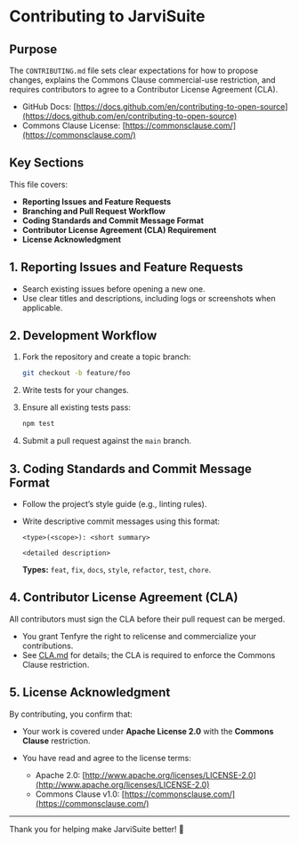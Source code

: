 # Contributing to JarviSuite

## Purpose

The `CONTRIBUTING.md` file sets clear expectations for how to propose changes, explains the Commons Clause commercial-use restriction, and requires contributors to agree to a Contributor License Agreement (CLA).

* GitHub Docs: [https://docs.github.com/en/contributing-to-open-source](https://docs.github.com/en/contributing-to-open-source)
* Commons Clause License: [https://commonsclause.com/](https://commonsclause.com/)

## Key Sections

This file covers:

* **Reporting Issues and Feature Requests**
* **Branching and Pull Request Workflow**
* **Coding Standards and Commit Message Format**
* **Contributor License Agreement (CLA) Requirement**
* **License Acknowledgment**

## 1. Reporting Issues and Feature Requests

* Search existing issues before opening a new one.
* Use clear titles and descriptions, including logs or screenshots when applicable.

## 2. Development Workflow

1. Fork the repository and create a topic branch:

   ```bash
   git checkout -b feature/foo
   ```
2. Write tests for your changes.
3. Ensure all existing tests pass:

   ```bash
   npm test
   ```
4. Submit a pull request against the `main` branch.

## 3. Coding Standards and Commit Message Format

* Follow the project’s style guide (e.g., linting rules).
* Write descriptive commit messages using this format:

  ```text
  <type>(<scope>): <short summary>

  <detailed description>
  ```

  **Types:** `feat`, `fix`, `docs`, `style`, `refactor`, `test`, `chore`.

## 4. Contributor License Agreement (CLA)

All contributors must sign the CLA before their pull request can be merged.

* You grant Tenfyre the right to relicense and commercialize your contributions.
* See [CLA.md](CLA.md) for details; the CLA is required to enforce the Commons Clause restriction.

## 5. License Acknowledgment

By contributing, you confirm that:

* Your work is covered under **Apache License 2.0** with the **Commons Clause** restriction.
* You have read and agree to the license terms:

  * Apache 2.0: [http://www.apache.org/licenses/LICENSE-2.0](http://www.apache.org/licenses/LICENSE-2.0)
  * Commons Clause v1.0: [https://commonsclause.com/](https://commonsclause.com/)

---

Thank you for helping make JarviSuite better! 🚀
